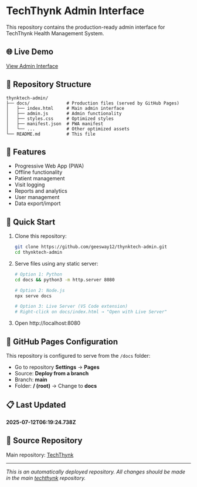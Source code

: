 # TechThynk Admin Interface

This repository contains the production-ready admin interface for TechThynk Health Management System.

## 🌐 Live Demo
[View Admin Interface](https://geesway12.github.io/thynktech-admin/)

## 📁 Repository Structure
```
thynktech-admin/
├── docs/              # Production files (served by GitHub Pages)
│   ├── index.html     # Main admin interface
│   ├── admin.js       # Admin functionality
│   ├── styles.css     # Optimized styles
│   ├── manifest.json  # PWA manifest
│   └── ...            # Other optimized assets
└── README.md          # This file
```

## 📱 Features
- Progressive Web App (PWA)
- Offline functionality
- Patient management
- Visit logging
- Reports and analytics
- User management
- Data export/import

## 🚀 Quick Start
1. Clone this repository:
   ```bash
   git clone https://github.com/geesway12/thynktech-admin.git
   cd thynktech-admin
   ```

2. Serve files using any static server:
   ```bash
   # Option 1: Python
   cd docs && python3 -m http.server 8080
   
   # Option 2: Node.js
   npx serve docs
   
   # Option 3: Live Server (VS Code extension)
   # Right-click on docs/index.html → "Open with Live Server"
   ```

3. Open http://localhost:8080

## 🔧 GitHub Pages Configuration
This repository is configured to serve from the `/docs` folder:
- Go to repository **Settings** → **Pages**
- Source: **Deploy from a branch**
- Branch: **main**
- Folder: **/ (root)** → Change to **docs**

## 📋 Last Updated
**2025-07-12T06:19:24.738Z**

## 🔗 Source Repository
Main repository: [TechThynk](https://github.com/geesway12/techthynk)

---
*This is an automatically deployed repository. All changes should be made in the main [techthynk](https://github.com/geesway12/techthynk) repository.*